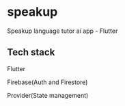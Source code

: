 # speakup

Speakup language tutor ai app - Flutter

## Tech stack
Flutter

Firebase(Auth and Firestore)

Provider(State management)

